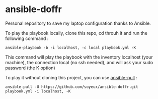 # ansible-doffr
Personal repository to save my laptop configuration thanks to Ansible.


To play the playbook locally, clone this repo, cd throuh it and run the following command : 

```console
ansible-playbook -b -i localhost, -c local playbook.yml -K
```

This command will play the playbook with the inventory localhost (your machine), the connection local (no ssh needed), and will ask your sudo password (the K option)


To play it without cloning this project, you can use [ansible-pull](https://docs.ansible.com/ansible/latest/cli/ansible-pull.html) :

```command
ansible-pull -U https://github.com/soyeux/ansible-doffr.git  playbook.yml -i localhost, -K
```